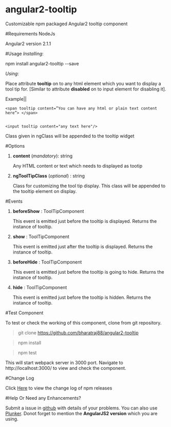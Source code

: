 # angular2-tooltip
Customizable npm packaged Angular2 tooltip component

#Requirements
NodeJs

Angular2 version 2.1.1


#Usage
*Installing*:

npm install angular2-tooltip --save

*Using*:

Place attribute **tooltip** on to any html element which you want to display a tool tip for. [Similar to attribute **disabled** on to input element for disabling it].

Example||

    <span tooltip content=”You can have any html or plain text content here”> </span>


    <input tooltip content="any text here"/>

Class given in ngClass will be appended to the tooltip widget


#Options

 1. **content** (*mandatory*): string
 
	 Any HTML content or text which needs to displayed as tootip

 2. **ngToolTipClass** (*optional*) : string
 
	 Class for customizing the tool tip display. This class will be appended to the tooltip element on display.


#Events

  1.  **beforeShow** : ToolTipComponent

       This event is emitted just before the tooltip is displayed. Returns the instance of tooltip.

  2.  **show** : ToolTipComponent

       This event is emitted just after the tooltip is displayed. Returns the instance of tooltip.
    
  3.  **beforeHide** : ToolTipComponent

       This event is emitted just before the tooltip is going to hide. Returns the instance of tooltip.

  4.  **hide** : ToolTipComponent

       This event is emitted just before the tooltip is hidden. Returns the instance of tooltip.

#Test Component

To test or check the working of this component, clone from git repository.

> git clone https://github.com/bharatraj88/angular2-tooltip
 
> npm install

> npm test

This will start webpack server in 3000 port. Navigate to http://localhost:3000/ to view and check the component.

#Change Log

Click [Here](https://github.com/bharatraj88/angular2-tooltip/blob/master/CHANGELOG.md) to view the change log of npm releases


#Help Or Need any Enhancements?

Submit a issue in [github](https://github.com/bharatraj88/angular2-tooltip/issues/new) with details of your problems. You can also use [Plunker](https://plnkr.co/). Donot forget to mention the **AngularJS2 version** which you are using.






 
